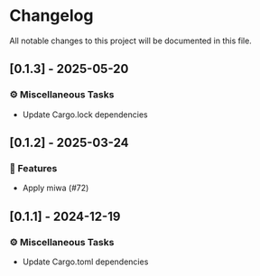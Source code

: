 # Changelog

All notable changes to this project will be documented in this file.

## [0.1.3] - 2025-05-20

### ⚙️ Miscellaneous Tasks

- Update Cargo.lock dependencies

<!-- generated by git-cliff -->
## [0.1.2] - 2025-03-24

### 🚀 Features

- Apply miwa (#72)

<!-- generated by git-cliff -->
## [0.1.1] - 2024-12-19

### ⚙️ Miscellaneous Tasks

- Update Cargo.toml dependencies

<!-- generated by git-cliff -->
